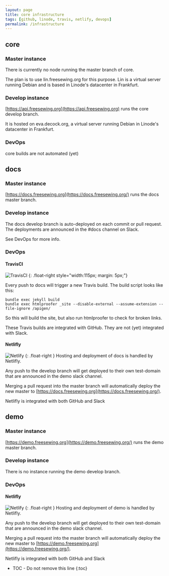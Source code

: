 ```yaml
---
layout: page
title: core infrastructure
tags: [github, linode, travis, netlify, devops]
permalink: /infrastructure
---
```

## core

### Master instance

There is currently no node running the master branch of core.

The plan is to use lin.freesewing.org for this purpose.
Lin is a virtual server running Debian and is based in Linode's datacenter in Frankfurt.

### Develop instance

[https://api.freesewing.org](https://api.freesewing.org) runs the core develop branch.

It is hosted on eva.decock.org, a virtual server running Debian in
Linode's datacenter in Frankfurt.

### DevOps

core builds are not automated (yet)

## docs

### Master instance

[https://docs.freesewing.org](https://docs.freesewing.org/) runs the docs master branch.

### Develop instance

The docs develop branch is auto-deployed on each commit or pull request. 
The deployments are announced in the #docs channel on Slack.

See DevOps for more info.

### DevOps

#### TravisCI
![TravisCI](https://cdn.travis-ci.com/images/logos/Tessa-2-4913e90413586105249b4f55ca622ec8.png)
{: .float-right style="width:115px; margin: 5px;"}

Every push to docs will trigger a new Travis build.
The build script looks like this:

```
bundle exec jekyll build
bundle exec htmlproofer _site --disable-external --assume-extension --file-ignore /apigen/
```

So this will build the site, but also run htmlproofer to check for broken links.

These Travis builds are integrated with GitHub. They are not (yet) integrated with Slack.

#### Netlifly
![Netlify](https://www.netlify.com/img/global/badges/netlify-color-bg.svg)
{: .float-right }
Hosting and deployment of docs is handled by Netlifly.

Any push to the develop branch will get deployed to their own test-domain that are
announced in the demo slack channel.

Merging a pull request into the master branch will automatically deploy the 
new master to [https://docs.freesewing.org](https://docs.freesewing.org/).

Netlifly is integrated with both GitHub and Slack

## demo

### Master instance

[https://demo.freesewing.org](https://demo.freesewing.org/) runs the demo master branch.

### Develop instance

There is no instance running the demo develop branch. 

### DevOps

#### Netlifly
![Netlify](https://www.netlify.com/img/global/badges/netlify-color-bg.svg)
{: .float-right }
Hosting and deployment of demo is handled by Netlifly.

Any push to the develop branch will get deployed to their own test-domain that are
announced in the demo slack channel.

Merging a pull request into the master branch will automatically deploy the 
new master to [https://demo.freesewing.org](https://demo.freesewing.org/).

Netlifly is integrated with both GitHub and Slack

* TOC - Do not remove this line
{:toc}

